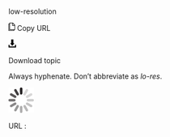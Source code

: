 ﻿# 

low-resolution

![Copy URL](media/low-resolution/Copy.png)
Copy URL

![Download](media/low-resolution/Download.png)

Download topic

Always hyphenate. Don’t abbreviate as *lo-res*.

![In progress](media/low-resolution/activity-large.gif)

URL :
